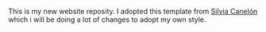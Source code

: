 This is my new website reposity. I adopted this template from [Silvia Canelón](https://silviacanelon.com/) which i will be doing a lot of changes to adopt my own style.